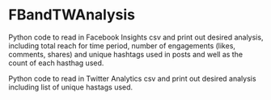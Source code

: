 # FBandTWAnalysis

Python code to read in Facebook Insights csv and print out desired analysis, including total reach for time period, number of engagements (likes, comments, shares) and unique hashtags used in posts and well as the count of each hasthag used.

Python code to read in Twitter Analytics csv and print out desired analysis including list of unique hastags used.
